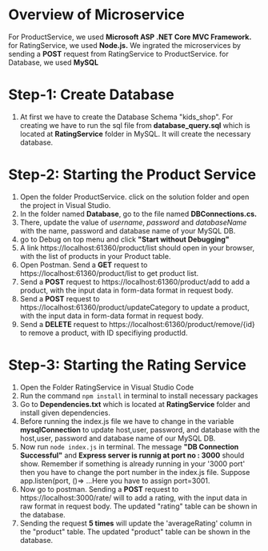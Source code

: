 # Overview of Microservice
For ProductService, we used <strong>Microsoft ASP .NET Core MVC Framework.</strong> for RatingService, we used <strong>Node.js.</strong> We ingrated the microservices by sending a <strong>POST</strong> request from RatingService to ProductService. for Database, we used <strong>MySQL</strong>

# Step-1: Create Database 
1. At first we have to create the Database Schema "kids_shop". For creating we have to run the sql file from <strong>database_query.sql</strong> which is located at <strong>RatingService</strong> folder in MySQL. It will create the necessary database.

# Step-2: Starting the Product Service
1. Open the folder ProductService. click on the solution folder and open the project in Visual Studio.
2. In the folder named <strong>Database</strong>, go to the file named <strong>DBConnections.cs.</strong>
3. There, update the value of <i>username</i>, <i>password</i> and <i>databaseName</i> with the name, password and database name of your MySQL DB.
4. go to Debug on top menu and click <b>"Start without Debugging"</b>
5. A link https://localhost:61360/product/list should open in your browser, with the list of products in your Product table.
6. Open Postman. Send a <strong>GET</strong> request to https://localhost:61360/product/list to get product list.
7. Send a <strong>POST</strong> request to https://localhost:61360/product/add to add a product, with the input data in form-data format in request body.
8. Send a <strong>POST</strong> request to https://localhost:61360/product/updateCategory to update a product, with the input data in form-data format in request body.
9. Send a <strong>DELETE</strong> request to https://localhost:61360/product/remove/{id} to remove a product, with ID specifiying productId.

# Step-3: Starting the Rating Service
1. Open the Folder RatingService in Visual Studio Code
2. Run the command `npm install` in terminal to install necessary packages
3. Go to <strong>Dependencies.txt</strong> which is located at <strong>RatingService</strong> folder and install given dependencies.
4. Before running the index.js file we have to change in the variable <strong>mysqlConnection</strong> to update host,user, password, and database with the host,user, password and database name of our MySQL DB.
5. Now run `node index.js` in terminal. The message <strong>"DB Connection Successful"</strong> and <strong>Express server is runnig at port no : 3000</strong> should show. Remember if something is already running in your '3000 port' then you have to change the port number in the index.js file. Suppose app.listen(port, ()=>  ...Here you have to assign port=3001.
6. Now go to postman. Sending a <strong>POST</strong> request to https://localhost:3000/rate/ will to add a rating, with the input data in raw format in request body. The updated "rating" table can be shown in the database.
7. Sending the request <strong>5 times</strong> will update the 'averageRating' column in the "product" table. The updated "product" table can be shown in the database.
